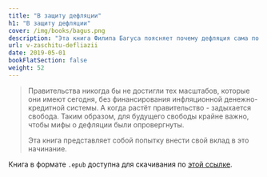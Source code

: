 ```yaml
---
title: "В защиту дефляции"
h1: "В защиту дефляции"
cover: /img/books/bagus.png
description: "Эта книга Филипа Багуса поясняет почему дефляция сама по себе не страшна."
url: v-zaschitu-defliazii
date: 2019-05-01
bookFlatSection: false
weight: 52
---
```


> Правительства никогда бы не достигли тех масштабов, которые они имеют сегодня, без финансирования инфляционной денежно-кредитной системы. А когда растёт правительство - задыхается свобода. Таким образом, для будущего свободы крайне важно, чтобы мифы о дефляции были опровергнуты. 
> 
> Эта книга представляет собой попытку внести свой вклад в это начинание.

Книга в формате `.epub` доступна для скачивания по [этой ссылке](/epubs/in-defence-of-deflation.epub).